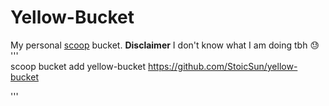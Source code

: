 # Yellow-Bucket

My personal [scoop](https://github.com/lukesampson/scoop) bucket.
**Disclaimer**
I don't know what I am doing tbh 😓    
'''  
scoop bucket add yellow-bucket https://github.com/StoicSun/yellow-bucket

'''